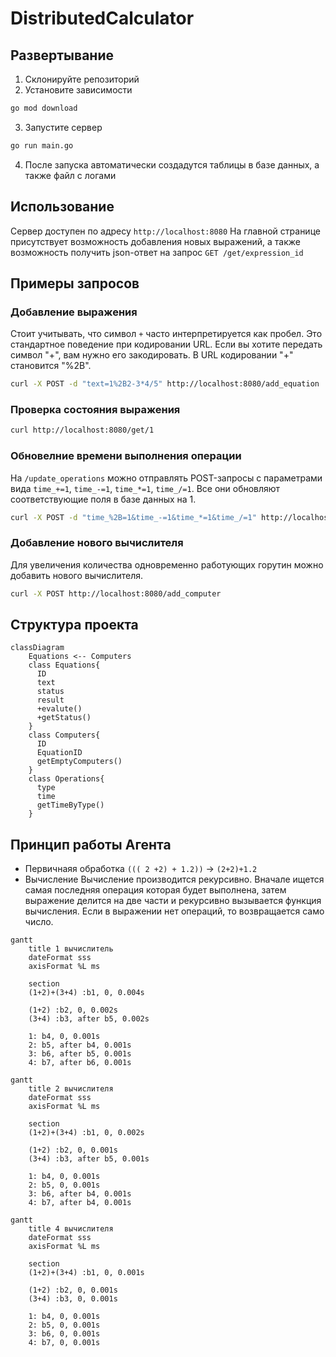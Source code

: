 # DistributedCalculator
## Развертывание
1. Склонируйте репозиторий
2. Установите зависимости
```bash
go mod download
```
3. Запустите сервер
```bash
go run main.go
```
4. После запуска автоматически создадутся таблицы в базе данных, а также файл с логами
## Использование
Сервер доступен по адресу `http://localhost:8080`
На главной странице присутствует возможность добавления новых выражений, а также возможность получить json-ответ на запрос `GET /get/expression_id`
## Примеры запросов
### Добавление выражения
Стоит учитывать, что символ `+` часто интерпретируется как пробел. Это стандартное поведение при кодировании URL. Если вы хотите передать символ "+", вам нужно его закодировать. В URL кодировании "+" становится "%2B".
```bash
curl -X POST -d "text=1%2B2-3*4/5" http://localhost:8080/add_equation
```
### Проверка состояния выражения
```bash
curl http://localhost:8080/get/1
```
### Обновелние времени выполнения операции
На `/update_operations` можно отправлять POST-запросы с параметрами вида `time_+=1`, `time_-=1`, `time_*=1`, `time_/=1`. Все они обновляют соответствующие поля в базе данных на 1.
```bash
curl -X POST -d "time_%2B=1&time_-=1&time_*=1&time_/=1" http://localhost:8080/update_operations
```
### Добавление нового вычислителя
Для увеличения количества одновременно работующих горутин можно добавить нового вычислителя.
```bash
curl -X POST http://localhost:8080/add_computer
```
## Структура проекта
```mermaid
classDiagram
    Equations <-- Computers
    class Equations{
      ID
      text
      status
      result
      +evalute()
      +getStatus()
    }
    class Computers{
      ID
      EquationID
      getEmptyComputers()
    }
    class Operations{
      type
      time
      getTimeByType()
    }
```
## Принцип работы Агента
- Первичнаяя обработка `((( 2 +2) + 1.2))` -> `(2+2)+1.2`
- Вычисление
Вычисление производится рекурсивно. Вначале ищется самая последняя операция которая будет выполнена, затем выражение делится на две части и рекурсивно вызывается функция вычисления. Если в выражении нет операций, то возвращается само число.
```mermaid
gantt
    title 1 вычислитель
    dateFormat sss
    axisFormat %L ms

    section   
    (1+2)+(3+4) :b1, 0, 0.004s

    (1+2) :b2, 0, 0.002s
    (3+4) :b3, after b5, 0.002s

    1: b4, 0, 0.001s
    2: b5, after b4, 0.001s
    3: b6, after b5, 0.001s
    4: b7, after b6, 0.001s
```
```mermaid
gantt
    title 2 вычислителя
    dateFormat sss
    axisFormat %L ms

    section   
    (1+2)+(3+4) :b1, 0, 0.002s

    (1+2) :b2, 0, 0.001s
    (3+4) :b3, after b5, 0.001s

    1: b4, 0, 0.001s
    2: b5, 0, 0.001s
    3: b6, after b4, 0.001s
    4: b7, after b4, 0.001s
```
```mermaid
gantt
    title 4 вычислителя
    dateFormat sss
    axisFormat %L ms

    section   
    (1+2)+(3+4) :b1, 0, 0.001s

    (1+2) :b2, 0, 0.001s
    (3+4) :b3, 0, 0.001s

    1: b4, 0, 0.001s
    2: b5, 0, 0.001s
    3: b6, 0, 0.001s
    4: b7, 0, 0.001s
```
